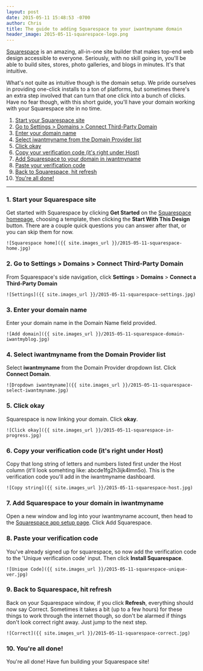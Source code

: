 ```yaml
---
layout: post
date: 2015-05-11 15:48:53 -0700
author: Chris
title: The guide to adding Squarespace to your iwantmyname domain
header_image: 2015-05-11-squarespace-logo.png
---
```


<!-- excerpt -->

[Squarespace](https://iwantmyname.com/features/applications/custom-domain-apps/websites/squarespace-build-your-website-with-own-url) is an amazing, all-in-one site builder that makes top-end web design accessible to everyone. Seriously, with no skill going in, you'll be able to build sites, stores, photo galleries, and blogs in minutes. It's that intuitive. 

What's not quite as intuitive though is the domain setup. We pride ourselves in providing one-click installs to a ton of platforms, but sometimes there's an extra step involved that can turn that one click into a bunch of clicks. Have no fear though, with this short guide, you'll have your domain working with your Squarespace site in no time. 

<!-- /excerpt -->

1. [Start your Squarespace site](#section-1)
2. [Go to Settings > Domains > Connect Third-Party Domain](#section-2)
3. [Enter your domain name](#section-3)
4. [Select iwantmyname from the Domain Provider list](#section-4)
5. [Click okay](#section-5)
6. [Copy your verification code (it's right under Host)](#section-6)
7. [Add Squarespace to your domain in iwantmyname](#section-7)
8. [Paste your verification code](#section-8)
9. [Back to Squarespace, hit refresh](#section-9)
10. [You're all done!](#section-10)

***

<h3 id="section-1">1. Start your Squarespace site</h3>

Get started with Squarespace by clicking **Get Started** on the [Squarespace homepage](http://squarespace.com), choosing a template, then clicking the **Start With This Design** button. There are a couple quick questions you can answer after that, or you can skip them for now. 

    ![Squarespace home]({{ site.images_url }}/2015-05-11-squarespace-home.jpg)

<h3 id="section-2">2. Go to Settings > Domains > Connect Third-Party Domain</h3>

From Squarespace's side navigation, click **Settings** > **Domains** > **Connect a Third-Party Domain**

    ![Settings]({{ site.images_url }}/2015-05-11-squarespace-settings.jpg)

<h3 id="section-3">3. Enter your domain name</h3>

Enter your domain name in the Domain Name field provided.

    ![Add domain]({{ site.images_url }}/2015-05-11-squarespace-domain-iwantmyblog.jpg)

<h3 id="section-4">4. Select iwantmyname from the Domain Provider list</h3>

Select **iwantmyname** from the Domain Provider dropdown list. Click **Connect Domain**.

    ![Dropdown iwantmyname]({{ site.images_url }}/2015-05-11-squarespace-select-iwantmyname.jpg)

<h3 id="section-5">5. Click okay</h3>

Squarespace is now linking your domain. Click **okay**. 

    ![Click okay]({{ site.images_url }}/2015-05-11-squarespace-in-progress.jpg)

<h3 id="section-6">6. Copy your verification code (it's right under Host)</h3>

Copy that long string of letters and numbers listed first under the Host column (it'll look somehting like: abcde1fg2h3ijk4lmn5o). This is the verification code you'll add in the iwantmyname dashboard. 

    ![Copy string]({{ site.images_url }}/2015-05-11-squarespace-host.jpg)

<h3 id="section-7">7. Add Squarespace to your domain in iwantmyname</h3>

Open a new window and log into your iwantmyname account, then head to the [Squarespace app setup page](https://iwantmyname.com/dashboard/apps/setup/Squarespace/). Click Add Squarespace. 

<h3 id="section-8">8. Paste your verification code</h3>

You've already signed up for squarespace, so now add the verification code to the 'Unique verification code' input. Then click **Install Squarespace**.

    ![Unique Code]({{ site.images_url }}/2015-05-11-squarespace-unique-ver.jpg)

<h3 id="section-9">9. Back to Squarespace, hit refresh</h3>

Back on your Squarespace window, if you click **Refresh**, everything should now say Correct. Sometimes it takes a bit (up to a few hours) for these things to work through the internet though, so don't be alarmed if things don't look correct right away. Just jump to the next step.

    ![Correct]({{ site.images_url }}/2015-05-11-squarespace-correct.jpg)

<h3 id="section-10">10. You're all done!</h3>

You're all done! Have fun building your Squarespace site!
